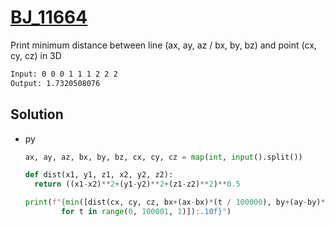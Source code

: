 # [BJ_11664](https://acmicpc.net/problem/11664)

Print minimum distance between line (ax, ay, az / bx, by, bz) and point (cx, cy, cz) in 3D

```txt
Input: 0 0 0 1 1 1 2 2 2
Output: 1.7320508076
```

## Solution

* py

  ```py
  ax, ay, az, bx, by, bz, cx, cy, cz = map(int, input().split())

  def dist(x1, y1, z1, x2, y2, z2):
    return ((x1-x2)**2+(y1-y2)**2+(z1-z2)**2)**0.5

  print(f"{min([dist(cx, cy, cz, bx+(ax-bx)*(t / 100000), by+(ay-by)*(t / 100000), bz+(az-bz) * (t / 100000))
          for t in range(0, 100001, 1)]):.10f}")
  ```
